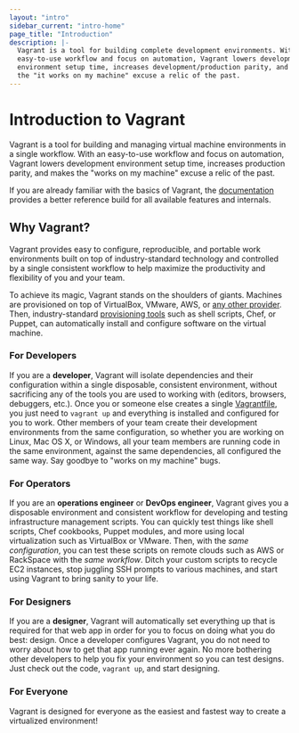 ```yaml
---
layout: "intro"
sidebar_current: "intro-home"
page_title: "Introduction"
description: |-
  Vagrant is a tool for building complete development environments. With an
  easy-to-use workflow and focus on automation, Vagrant lowers development
  environment setup time, increases development/production parity, and makes
  the "it works on my machine" excuse a relic of the past.
---
```


# Introduction to Vagrant


Vagrant is a tool for building and managing virtual machine environments in a
single workflow. With an easy-to-use workflow and focus on automation, Vagrant
lowers development environment setup time, increases production parity, and
makes the "works on my machine" excuse a relic of the past.

If you are already familiar with the basics of Vagrant, the
[documentation](/docs/index.html) provides a better reference build for all
available features and internals.

## Why Vagrant?

Vagrant provides easy to configure, reproducible, and portable work environments
built on top of industry-standard technology and controlled by a single
consistent workflow to help maximize the productivity and flexibility of you and
your team.

To achieve its magic, Vagrant stands on the shoulders of giants. Machines
are provisioned on top of VirtualBox, VMware, AWS, or
[any other provider](/docs/providers/). Then, industry-standard
[provisioning tools](/docs/provisioning/)
such as shell scripts, Chef, or Puppet, can automatically install
and configure software on the virtual machine.

### For Developers

If you are a **developer**, Vagrant will isolate dependencies and their
configuration within a single disposable, consistent environment, without
sacrificing any of the tools you are used to working with (editors, browsers,
debuggers, etc.). Once you or someone else creates a single
[Vagrantfile](/docs/vagrantfile/), you just need to `vagrant up` and everything
is installed and configured for you to work. Other members of your team create
their development environments from the same configuration, so whether you are
working on Linux, Mac OS X, or Windows, all your team members are running code
in the same environment, against the same dependencies, all configured the same
way. Say goodbye to "works on my machine" bugs.

### For Operators

If you are an **operations engineer** or **DevOps engineer**, Vagrant gives you a disposable
environment and consistent workflow for developing and testing infrastructure
management scripts. You can quickly test things like shell scripts, Chef
cookbooks, Puppet modules, and more using local virtualization such as
VirtualBox or VMware. Then, with the _same configuration_, you can test these
scripts on remote clouds such as AWS or RackSpace with the _same workflow_.
Ditch your custom scripts to recycle EC2 instances, stop juggling SSH prompts to
various machines, and start using Vagrant to bring sanity to your life.

### For Designers

If you are a **designer**, Vagrant will automatically set everything up that is
required for that web app in order for you to focus on doing what you do best:
design. Once a developer configures Vagrant, you do not need to worry about how
to get that app running ever again. No more bothering other developers to help
you fix your environment so you can test designs. Just check out the code,
`vagrant up`, and start designing.

### For Everyone

Vagrant is designed for everyone as the easiest and fastest way to create a
virtualized environment!
